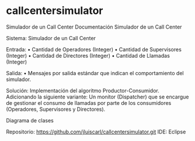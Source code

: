 # callcentersimulator
Simulador de un Call Center
Documentación Simulador de un Call Center

Sistema: Simulador de un Call Center

Entrada: 
•	Cantidad de Operadores (Integer)
•	Cantidad de Supervisores (Integer)
•	Cantidad de Directores (Integer)
•	Cantidad de Llamadas (Integer)

Salida:
•	Mensajes por salida estándar que indican el comportamiento del simulador.

Solución: Implementación del algoritmo Productor-Consumidor. Adicionando la siguiente variante: Un monitor (Dispatcher)
que se encargue de gestionar el consumo de llamadas por parte de los consumidores (Operadores, Supervisores y Directores).

Diagrama de clases
 

Repositorio: https://github.com/jluiscarl/callcentersimulator.git
IDE: Eclipse
